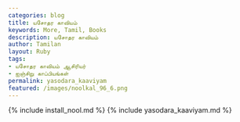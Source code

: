 ```yaml
---  
categories: blog  
title: யசோதர காவியம்
keywords: More, Tamil, Books  
description: யசோதர காவியம்
author: Tamilan  
layout: Ruby  
tags:     
- யசோதர காவியம் ஆசிரியர்
- ஐஞ்சிறு காப்பியங்கள்
permalink: yasodara_kaaviyam  
featured: /images/noolkal_96_6.png  
---  
```

{% include install_nool.md %} 
{% include yasodara_kaaviyam.md %} 
